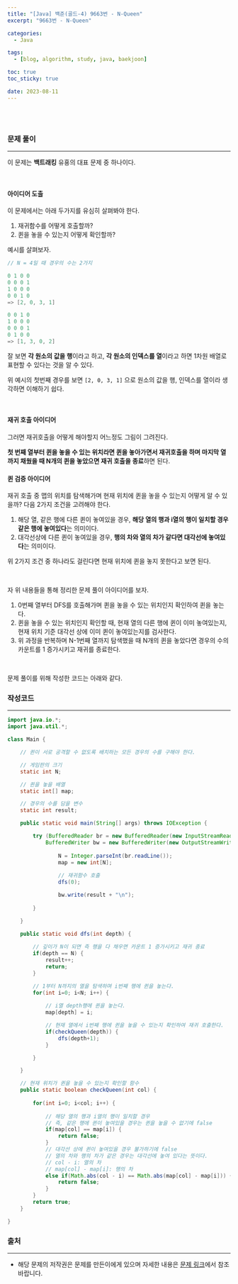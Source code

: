 ```yaml
---
title: "[Java] 백준(골드-4) 9663번 - N-Queen"
excerpt: "9663번 - N-Queen"

categories:
  - Java

tags:
  - [blog, algorithm, study, java, baekjoon]

toc: true
toc_sticky: true

date: 2023-08-11
---
```


<br><br>

### 문제 풀이

---

이 문제는 **백트래킹** 유횽의 대표 문제 중 하나이다.

<br>

#### 아이디어 도출

이 문제에서는 아래 두가지를 유심히 살펴봐야 한다.

1. 재귀함수를 어떻게 호출할까?
2. 퀸을 놓을 수 있는지 어떻게 확인할까?

예시를 살펴보자.

```java
// N = 4일 때 경우의 수는 2가지

0 1 0 0
0 0 0 1
1 0 0 0
0 0 1 0
=> [2, 0, 3, 1]

0 0 1 0
1 0 0 0
0 0 0 1
0 1 0 0
=> [1, 3, 0, 2]
```

잘 보면 **각 원소의 값을 행**이라고 하고, **각 원소의 인덱스를 열**이라고 하면 1차원 배열로 표현할 수 있다는 것을 알 수 있다.

위 예시의 첫번째 경우를 보면 `[2, 0, 3, 1]` 으로 원소의 값을 행, 인덱스를 열이라 생각하면 이해하기 쉽다.

<br>

#### 재귀 호출 아이디어
그러면 재귀호출을 어떻게 해야할지 어느정도 그림이 그려진다.

**첫 번째 열부터 퀸을 놓을 수 있는 위치라면 퀸을 놓아가면서 재귀호출을 하며 마지막 열까지 채웠을 때 N개의 퀸을 놓았으면 재귀 호출을 종료**하면 된다.

#### 퀸 검증 아이디어
재귀 호출 중 맵의 위치를 탐색해가며 현재 위치에 퀸을 놓을 수 있는지 어떻게 알 수 있을까? 다음 2가지 조건을 고려해야 한다.

1. 해당 열, 같은 행에 다른 퀸이 놓여있을 경우, **해당 열의 행과 i열의 행이 일치할 경우 같은 행에 놓여있다**는 의미이다.
2. 대각선상에 다른 퀸이 놓여있을 경우, **행의 차와 열의 차가 같다면 대각선에 놓여있다**는 의미이다.

위 2가지 조건 중 하나라도 걸린다면 현재 위치에 퀸을 놓지 못한다고 보면 된다.

<br>

자 위 내용들을 통해 정리한 문제 풀이 아이디어를 보자.

1. 0번째 열부터 DFS를 호출해가며 퀸을 놓을 수 있는 위치인지 확인하여 퀸을 놓는다.
2. 퀸을 놓을 수 있는 위치인지 확인할 때, 현재 열의 다른 행에 퀸이 이미 놓여있는지, 현재 위치 기준 대각선 상에 이미 퀸이 놓여있는지를 검사한다.
3. 위 과정을 반복하며 N-1번째 열까지 탐색했을 때 N개의 퀸을 놓았다면 경우의 수의 카운트를 1 증가시키고 재귀를 종료한다.

<br>

문제 풀이를 위해 작성한 코드는 아래와 같다.

### 작성코드

---

```java
import java.io.*;
import java.util.*;

class Main {    

    // 퀸이 서로 공격할 수 없도록 배치하는 모든 경우의 수를 구해야 한다.

    // 게임판의 크기
    static int N;

    // 퀸을 놓을 배열
    static int[] map;

    // 경우의 수를 담을 변수
    static int result;

    public static void main(String[] args) throws IOException {

        try (BufferedReader br = new BufferedReader(new InputStreamReader(System.in));
            BufferedWriter bw = new BufferedWriter(new OutputStreamWriter(System.out))) {
            
                N = Integer.parseInt(br.readLine());
                map = new int[N];
                
                // 재귀함수 호출
                dfs(0);

                bw.write(result + "\n");
                
        }

    }

    public static void dfs(int depth) {
        
        // 깊이가 N이 되면 즉 행을 다 채우면 카운트 1 증가시키고 재귀 종료
        if(depth == N) {
            result++;
            return;
        }

        // 1부터 N까지의 열을 탐색하며 i번째 행에 퀸을 놓는다.
        for(int i=0; i<N; i++) {
            
            // i열 depth행에 퀸을 놓는다.
            map[depth] = i;

            // 현재 열에서 i번째 행에 퀸을 놓을 수 있는지 확인하여 재귀 호출한다.
            if(checkQueen(depth)) {
                dfs(depth+1);
            }

        }

    }

    // 현재 위치가 퀸을 놓을 수 있는지 확인할 함수
    public static boolean checkQueen(int col) {
        
        for(int i=0; i<col; i++) {
            
            // 해당 열의 행과 i열의 행이 일치할 경우
            // 즉, 같은 행에 퀸이 놓여있을 경우는 퀸을 놓을 수 없기에 false
            if(map[col] == map[i]) {
                return false;
            }
            // 대각선 상에 퀸이 놓여있을 경우 불가하기에 false
            // 열의 차와 행의 차가 같은 경우는 대각선에 놓여 있다는 뜻이다.
            // col - i: 열의 차
            // map[col] - map[i]: 행의 차
            else if(Math.abs(col - i) == Math.abs(map[col] - map[i])) {
                return false;
            }
        }
        return true;
    }

}
```

### 출처

---

- 해당 문제의 저작권은 문제를 만든이에게 있으며 자세한 내용은 [문제 링크](https://www.acmicpc.net/problem/9663)에서 참조바랍니다.